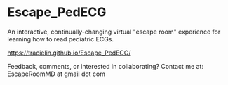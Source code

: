 # Escape_PedECG
An interactive, continually-changing virtual "escape room" experience for learning how to read pediatric ECGs.

https://tracielin.github.io/Escape_PedECG/

<p>Feedback, comments, or interested in collaborating? Contact me at: EscapeRoomMD at gmail dot com
